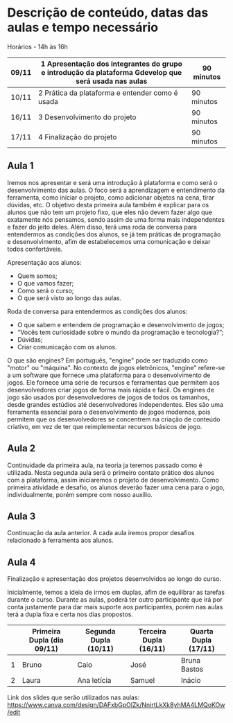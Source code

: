 # Descrição de conteúdo, datas das aulas e tempo necessário

Horários - 14h às 16h 

|09/11 | 1 Apresentação dos integrantes do grupo e introdução da plataforma Gdevelop que será usada nas aulas | 90 minutos|
|------|------------------------------------------------------------------------------------------------------|-----------|
|10/11 | 2 Prática da plataforma e entender como é usada | 90 minutos |
|16/11 | 3 Desenvolvimento do projeto | 90 minutos |
|17/11 | 4 Finalização do projeto | 90 minutos |

## Aula 1 
Iremos nos apresentar e será uma introdução à plataforma e como será o desenvolvimento das aulas. O foco será a aprendizagem e entendimento da ferramenta, como iniciar o projeto, como adicionar objetos na cena, tirar dúvidas, etc. O objetivo desta primeira aula também é explicar para os alunos que não tem um projeto fixo, que eles não devem fazer algo que exatamente nós pensamos, sendo assim de uma forma mais independentes e fazer do jeito deles. Além disso, terá uma roda de conversa para entendermos as condições dos alunos, se já tem práticas de programação e desenvolvimento, afim de estabelecemos uma comunicação e deixar todos confortáveis. 

Apresentação aos alunos:
+	Quem somos;
+	O que vamos fazer;
+	Como será o curso;
+	O que será visto ao longo das aulas.

Roda de conversa para entendermos as condições dos alunos:
+	O que sabem e entendem de programação e desenvolvimento de jogos;
+	“Vocês tem curiosidade sobre o mundo da programação e tecnologia?”;
+	Dúvidas;
+	Criar comunicação com os alunos.

O que são engines? Em português, "engine" pode ser traduzido como "motor" ou "máquina". No contexto de jogos eletrônicos, "engine" refere-se a um software que fornece uma plataforma para o desenvolvimento de jogos. Ele fornece uma série de recursos e ferramentas que permitem aos desenvolvedores criar jogos de forma mais rápida e fácil.
Os engines de jogo são usados por desenvolvedores de jogos de todos os tamanhos, desde grandes estúdios até desenvolvedores independentes. Eles são uma ferramenta essencial para o desenvolvimento de jogos modernos, pois permitem que os desenvolvedores se concentrem na criação de conteúdo criativo, em vez de ter que reimplementar recursos básicos de jogo.

## Aula 2 
Continuidade da primeira aula, na teoria ja teremos passado como é utilizada. Nesta segunda aula será o primeiro contato prático dos alunos com a plataforma, assim iniciaremos o projeto de desenvolvimento. Como primeira atividade e desafio, os alunos deverão fazer uma cena para o jogo, individualmente, porém sempre com nosso auxílio. 

## Aula 3 
Continuação da aula anterior. A cada aula iremos propor desafios relacionado à ferramenta aos alunos. 

## Aula 4 
Finalização e apresentação dos projetos desenvolvidos ao longo do curso.

Inicialmente, temos a ideia de irmos em duplas, afim de equilibrar as tarefas durante o curso. Durante as aulas, poderá ter outro participante que irá por conta justamente para dar mais suporte aos participantes, porém nas aulas terá a dupla fixa e certa nos dias propostos. 

||Primeira Dupla (dia 09/11) | Segunda Dupla (10/11) | Terceira Dupla (16/11) | Quarta Dupla (17/11) |
|-|--------------------------|-----------------------|------------------------|----------------------|
|1|     Bruno                |    Caio               |  José                  |      Bruna Bastos    |
|2|     Laura                |    Ana letícia        |  Samuel                |      Inácio          |


Link dos slides que serão utilizados nas aulas: https://www.canva.com/design/DAFxbGpOlZk/NnirtLkXk8yhMA4LMQoKOw/edit
